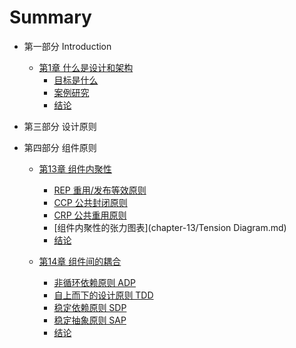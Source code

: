 # Summary

* 第一部分 Introduction
  * [第1章 什么是设计和架构](chapter-1/summary.md)
    * [目标是什么](chapter-1/Goals.md)
    * [案例研究](chapter-1/Case%20Study.md)
    * [结论](chapter-1/Conclusion.md)

* 第三部分 设计原则

* 第四部分 组件原则

  * [第13章 组件内聚性](chapter-13/summary.md)
    * [REP 重用/发布等效原则](chapter-13/REP.md)
    * [CCP 公共封闭原则](chapter-13/CCP.md)
    * [CRP 公共重用原则](chapter-13/CRP.md)
    * [组件内聚性的张力图表](chapter-13/Tension Diagram.md)
    * [结论](chapter-13/Conclusion.md)

  * [第14章 组件间的耦合](chapter-14/summary.md)
    * [非循环依赖原则 ADP](chapter-14/ADP.md)
    * [自上而下的设计原则 TDD](chapter-14/TDD.md)
    * [稳定依赖原则 SDP](chapter-14/SDP.md)
    * [稳定抽象原则 SAP](chapter-14/SAP.md)
    * [结论](chapter-14/Conclusion.md)
    

